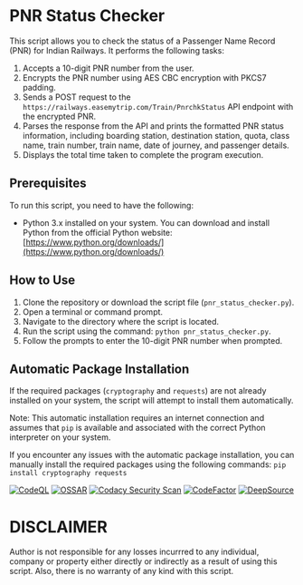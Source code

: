 # PNR Status Checker

This script allows you to check the status of a Passenger Name Record (PNR) for Indian Railways. It performs the following tasks:

1. Accepts a 10-digit PNR number from the user.
2. Encrypts the PNR number using AES CBC encryption with PKCS7 padding.
3. Sends a POST request to the `https://railways.easemytrip.com/Train/PnrchkStatus` API endpoint with the encrypted PNR.
4. Parses the response from the API and prints the formatted PNR status information, including boarding station, destination station, quota, class name, train number, train name, date of journey, and passenger details.
5. Displays the total time taken to complete the program execution.

## Prerequisites

To run this script, you need to have the following:

- Python 3.x installed on your system. You can download and install Python from the official Python website: [https://www.python.org/downloads/](https://www.python.org/downloads/)

## How to Use

1. Clone the repository or download the script file (`pnr_status_checker.py`).
2. Open a terminal or command prompt.
3. Navigate to the directory where the script is located.
4. Run the script using the command: `python pnr_status_checker.py`.
5. Follow the prompts to enter the 10-digit PNR number when prompted.

## Automatic Package Installation

If the required packages (`cryptography` and `requests`) are not already installed on your system, the script will attempt to install them automatically.

Note: This automatic installation requires an internet connection and assumes that `pip` is available and associated with the correct Python interpreter on your system.

If you encounter any issues with the automatic package installation, you can manually install the required packages using the following commands:
`pip install cryptography requests`


[![CodeQL](https://github.com/chunkboi/pnr-status/actions/workflows/codeql-analysis.yml/badge.svg)](https://github.com/chunkboi/pnr-status/actions/workflows/codeql-analysis.yml)
[![OSSAR](https://github.com/chunkboi/pnr-status/actions/workflows/ossar.yml/badge.svg)](https://github.com/chunkboi/pnr-status/actions/workflows/ossar.yml)
[![Codacy Security Scan](https://github.com/chunkboi/pnr-status/actions/workflows/codacy.yml/badge.svg)](https://github.com/chunkboi/pnr-status/actions/workflows/codacy.yml)
[![CodeFactor](https://www.codefactor.io/repository/github/chunkboi/pnr-status/badge)](https://www.codefactor.io/repository/github/chunkboi/pnr-status)
[![DeepSource](https://deepsource.io/gh/chunkboi/pnr-status.svg/?label=active+issues&show_trend=true&token=8c9BSEqF2nTvN-EmrdZDeAAR)](https://deepsource.io/gh/chunkboi/pnr-status/)

# DISCLAIMER
Author is not responsible for any losses incurrred to any individual, company or property either directly or indirectly as a result of using this script. Also, there is no warranty of any kind with this script.
